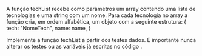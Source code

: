 A função techList recebe como parâmetros um array contendo uma lista de tecnologias e uma string com um nome. Para cada tecnologia no array a função cria, em ordem alfabética, um objeto com a seguinte estrutura:
{
  tech: "NomeTech",
  name: name,
}

Implemente a função techList a partir dos testes dados. É importante nunca alterar os testes ou as variáveis já escritas no código .
